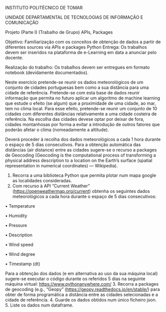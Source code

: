 INSTITUTO POLITÉCNICO DE TOMAR

UNIDADE DEPARTAMENTAL DE TECNOLOGIAS DE INFORMAÇÃO E COMUNICAÇÃO


Projeto (Parte I)
(Trabalho de Grupo)
APIs, Packages

Objetivo: Familiarização com os conceitos de obtenção de dados a partir de diferentes
sources via APIs e packages Python
Entrega: Os trabalhos devem ser inseridos na plataforma de e-Learning em data a anunciar
pelo docente.

Realização do trabalho: Os trabalhos devem ser entregues em formato notebook
(devidamente documentados).

Neste exercício pretende-se reunir os dados meteorológicos de um conjunto de cidades portuguesas bem como a sua distância para uma cidade de referência. Pretende-se com esta base de dados reunir informação que permita no futuro aplicar um algoritmo de machine learning que estude o efeito (se algum) que a proximidade de uma cidade, ao mar, tem no clima local. Para esse efeito, pretende-se reunir um conjunto de 10 cidades com diferentes distâncias relativamente a uma cidade costeira de referência. Na escolha das cidades devese optar por deixar de fora, cidades montanhosas por forma a evitar a introdução de outros fatores que poderão afetar o clima (nomeadamente a altitude).

Deverá proceder à recolha dos dados meteorológicos a cada 1 hora durante o espaço de 5 dias consecutivos.
Para a obtenção automática das distâncias (air distance) entre as cidades
sugere-se o recurso a packages de Geocoding (Geocoding is the computational process of
transforming a physical address description to a location on the Earth’s surface (spatial
representation in numerical coordinates) — Wikipedia).
1. Recorra a uma biblioteca Python que permita plotar num mapa google as localidades
consideradas.
2. Com recurso à API “Current Weather” (https://openweathermap.org/current) obtenha
os seguintes dados meteorológicos a cada hora durante o espaço de 5 dias consecutivos:

• Temperature

• Humidity

• Pressure

• Description

• Wind speed

• Wind degree

• Timestamp (dt)

Para a obtenção dos dados (e em alternativa ao uso da sua máquina local) sugere-se
executar o código durante os referidos 5 dias na seguinte máquina virtual:
https://www.pythonanywhere.com/
3. Recorra a packages de geocoding (e.g., “Geopy”
(https://geopy.readthedocs.io/en/stable/) para obter de forma programática a distância
entre as cidades selecionadas e a cidade de referência.
4. Guarde os dados obtidos num único ficheiro json.
5. Liste os dados num dataframe.
